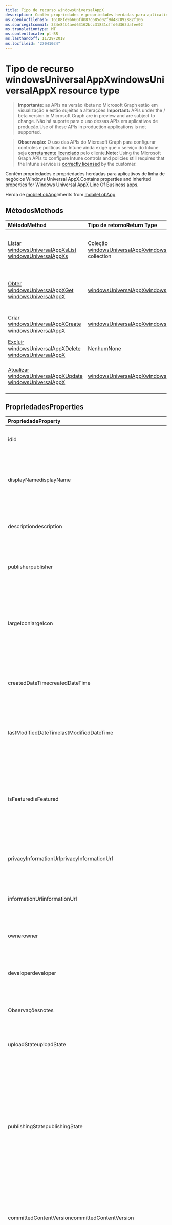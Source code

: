 ```yaml
---
title: Tipo de recurso windowsUniversalAppX
description: Contém propriedades e propriedades herdadas para aplicativos de linha de negócios Windows Universal AppX.
ms.openlocfilehash: 16108fe9b666fd087c685d02f9d48c092882f106
ms.sourcegitcommit: 334e84b4aed63162bcc31831cffd6d363dafee02
ms.translationtype: MT
ms.contentlocale: pt-BR
ms.lasthandoff: 11/29/2018
ms.locfileid: "27041034"
---
```

# <a name="windowsuniversalappx-resource-type"></a><span data-ttu-id="5b99b-103">Tipo de recurso windowsUniversalAppX</span><span class="sxs-lookup"><span data-stu-id="5b99b-103">windowsUniversalAppX resource type</span></span>

> <span data-ttu-id="5b99b-104">**Importante:** as APIs na versão /beta no Microsoft Graph estão em visualização e estão sujeitas a alterações.</span><span class="sxs-lookup"><span data-stu-id="5b99b-104">**Important:** APIs under the / beta version in Microsoft Graph are in preview and are subject to change.</span></span> <span data-ttu-id="5b99b-105">Não há suporte para o uso dessas APIs em aplicativos de produção.</span><span class="sxs-lookup"><span data-stu-id="5b99b-105">Use of these APIs in production applications is not supported.</span></span>

> <span data-ttu-id="5b99b-106">**Observação:** O uso das APIs do Microsoft Graph para configurar controles e políticas do Intune ainda exige que o serviço do Intune seja [corretamente licenciado](https://go.microsoft.com/fwlink/?linkid=839381) pelo cliente.</span><span class="sxs-lookup"><span data-stu-id="5b99b-106">**Note:** Using the Microsoft Graph APIs to configure Intune controls and policies still requires that the Intune service is [correctly licensed](https://go.microsoft.com/fwlink/?linkid=839381) by the customer.</span></span>

<span data-ttu-id="5b99b-107">Contém propriedades e propriedades herdadas para aplicativos de linha de negócios Windows Universal AppX.</span><span class="sxs-lookup"><span data-stu-id="5b99b-107">Contains properties and inherited properties for Windows Universal AppX Line Of Business apps.</span></span>

<span data-ttu-id="5b99b-108">Herda de [mobileLobApp](../resources/intune-apps-mobilelobapp.md)</span><span class="sxs-lookup"><span data-stu-id="5b99b-108">Inherits from [mobileLobApp](../resources/intune-apps-mobilelobapp.md)</span></span>

## <a name="methods"></a><span data-ttu-id="5b99b-109">Métodos</span><span class="sxs-lookup"><span data-stu-id="5b99b-109">Methods</span></span>
|<span data-ttu-id="5b99b-110">Método</span><span class="sxs-lookup"><span data-stu-id="5b99b-110">Method</span></span>|<span data-ttu-id="5b99b-111">Tipo de retorno</span><span class="sxs-lookup"><span data-stu-id="5b99b-111">Return Type</span></span>|<span data-ttu-id="5b99b-112">Descrição</span><span class="sxs-lookup"><span data-stu-id="5b99b-112">Description</span></span>|
|:---|:---|:---|
|[<span data-ttu-id="5b99b-113">Listar windowsUniversalAppXs</span><span class="sxs-lookup"><span data-stu-id="5b99b-113">List windowsUniversalAppXs</span></span>](../api/intune-apps-windowsuniversalappx-list.md)|<span data-ttu-id="5b99b-114">Coleção [windowsUniversalAppX](../resources/intune-apps-windowsuniversalappx.md)</span><span class="sxs-lookup"><span data-stu-id="5b99b-114">[windowsUniversalAppX](../resources/intune-apps-windowsuniversalappx.md) collection</span></span>|<span data-ttu-id="5b99b-115">Lista propriedades e relações dos objetos [windowsUniversalAppX](../resources/intune-apps-windowsuniversalappx.md).</span><span class="sxs-lookup"><span data-stu-id="5b99b-115">List properties and relationships of the [windowsUniversalAppX](../resources/intune-apps-windowsuniversalappx.md) objects.</span></span>|
|[<span data-ttu-id="5b99b-116">Obter windowsUniversalAppX</span><span class="sxs-lookup"><span data-stu-id="5b99b-116">Get windowsUniversalAppX</span></span>](../api/intune-apps-windowsuniversalappx-get.md)|[<span data-ttu-id="5b99b-117">windowsUniversalAppX</span><span class="sxs-lookup"><span data-stu-id="5b99b-117">windowsUniversalAppX</span></span>](../resources/intune-apps-windowsuniversalappx.md)|<span data-ttu-id="5b99b-118">Propriedades de leitura e relações do objeto [windowsUniversalAppX](../resources/intune-apps-windowsuniversalappx.md).</span><span class="sxs-lookup"><span data-stu-id="5b99b-118">Read properties and relationships of the [windowsUniversalAppX](../resources/intune-apps-windowsuniversalappx.md) object.</span></span>|
|[<span data-ttu-id="5b99b-119">Criar windowsUniversalAppX</span><span class="sxs-lookup"><span data-stu-id="5b99b-119">Create windowsUniversalAppX</span></span>](../api/intune-apps-windowsuniversalappx-create.md)|[<span data-ttu-id="5b99b-120">windowsUniversalAppX</span><span class="sxs-lookup"><span data-stu-id="5b99b-120">windowsUniversalAppX</span></span>](../resources/intune-apps-windowsuniversalappx.md)|<span data-ttu-id="5b99b-121">Cria um novo objeto [windowsUniversalAppX](../resources/intune-apps-windowsuniversalappx.md).</span><span class="sxs-lookup"><span data-stu-id="5b99b-121">Create a new [windowsUniversalAppX](../resources/intune-apps-windowsuniversalappx.md) object.</span></span>|
|[<span data-ttu-id="5b99b-122">Excluir windowsUniversalAppX</span><span class="sxs-lookup"><span data-stu-id="5b99b-122">Delete windowsUniversalAppX</span></span>](../api/intune-apps-windowsuniversalappx-delete.md)|<span data-ttu-id="5b99b-123">Nenhum</span><span class="sxs-lookup"><span data-stu-id="5b99b-123">None</span></span>|<span data-ttu-id="5b99b-124">Exclui um [windowsUniversalAppX](../resources/intune-apps-windowsuniversalappx.md).</span><span class="sxs-lookup"><span data-stu-id="5b99b-124">Deletes a [windowsUniversalAppX](../resources/intune-apps-windowsuniversalappx.md).</span></span>|
|[<span data-ttu-id="5b99b-125">Atualizar windowsUniversalAppX</span><span class="sxs-lookup"><span data-stu-id="5b99b-125">Update windowsUniversalAppX</span></span>](../api/intune-apps-windowsuniversalappx-update.md)|[<span data-ttu-id="5b99b-126">windowsUniversalAppX</span><span class="sxs-lookup"><span data-stu-id="5b99b-126">windowsUniversalAppX</span></span>](../resources/intune-apps-windowsuniversalappx.md)|<span data-ttu-id="5b99b-127">Atualiza as propriedades de um objeto [windowsUniversalAppX](../resources/intune-apps-windowsuniversalappx.md).</span><span class="sxs-lookup"><span data-stu-id="5b99b-127">Update the properties of a [windowsUniversalAppX](../resources/intune-apps-windowsuniversalappx.md) object.</span></span>|

## <a name="properties"></a><span data-ttu-id="5b99b-128">Propriedades</span><span class="sxs-lookup"><span data-stu-id="5b99b-128">Properties</span></span>
|<span data-ttu-id="5b99b-129">Propriedade</span><span class="sxs-lookup"><span data-stu-id="5b99b-129">Property</span></span>|<span data-ttu-id="5b99b-130">Tipo</span><span class="sxs-lookup"><span data-stu-id="5b99b-130">Type</span></span>|<span data-ttu-id="5b99b-131">Descrição</span><span class="sxs-lookup"><span data-stu-id="5b99b-131">Description</span></span>|
|:---|:---|:---|
|<span data-ttu-id="5b99b-132">id</span><span class="sxs-lookup"><span data-stu-id="5b99b-132">id</span></span>|<span data-ttu-id="5b99b-133">String</span><span class="sxs-lookup"><span data-stu-id="5b99b-133">String</span></span>|<span data-ttu-id="5b99b-134">Chave da entidade.</span><span class="sxs-lookup"><span data-stu-id="5b99b-134">Key of the entity.</span></span> <span data-ttu-id="5b99b-135">Herdado de [mobileApp](../resources/intune-apps-mobileapp.md)</span><span class="sxs-lookup"><span data-stu-id="5b99b-135">Inherited from [mobileApp](../resources/intune-apps-mobileapp.md)</span></span>|
|<span data-ttu-id="5b99b-136">displayName</span><span class="sxs-lookup"><span data-stu-id="5b99b-136">displayName</span></span>|<span data-ttu-id="5b99b-137">String</span><span class="sxs-lookup"><span data-stu-id="5b99b-137">String</span></span>|<span data-ttu-id="5b99b-138">O título do aplicativo importado ou definido pelo administrador.</span><span class="sxs-lookup"><span data-stu-id="5b99b-138">The admin provided or imported title of the app.</span></span> <span data-ttu-id="5b99b-139">Herdado de [mobileApp](../resources/intune-apps-mobileapp.md)</span><span class="sxs-lookup"><span data-stu-id="5b99b-139">Inherited from [mobileApp](../resources/intune-apps-mobileapp.md)</span></span>|
|<span data-ttu-id="5b99b-140">description</span><span class="sxs-lookup"><span data-stu-id="5b99b-140">description</span></span>|<span data-ttu-id="5b99b-141">String</span><span class="sxs-lookup"><span data-stu-id="5b99b-141">String</span></span>|<span data-ttu-id="5b99b-142">A descrição do aplicativo.</span><span class="sxs-lookup"><span data-stu-id="5b99b-142">The description of the app.</span></span> <span data-ttu-id="5b99b-143">Herdado de [mobileApp](../resources/intune-apps-mobileapp.md)</span><span class="sxs-lookup"><span data-stu-id="5b99b-143">Inherited from [mobileApp](../resources/intune-apps-mobileapp.md)</span></span>|
|<span data-ttu-id="5b99b-144">publisher</span><span class="sxs-lookup"><span data-stu-id="5b99b-144">publisher</span></span>|<span data-ttu-id="5b99b-145">String</span><span class="sxs-lookup"><span data-stu-id="5b99b-145">String</span></span>|<span data-ttu-id="5b99b-146">O publicador do aplicativo.</span><span class="sxs-lookup"><span data-stu-id="5b99b-146">The publisher of the app.</span></span> <span data-ttu-id="5b99b-147">Herdado de [mobileApp](../resources/intune-apps-mobileapp.md)</span><span class="sxs-lookup"><span data-stu-id="5b99b-147">Inherited from [mobileApp](../resources/intune-apps-mobileapp.md)</span></span>|
|<span data-ttu-id="5b99b-148">largeIcon</span><span class="sxs-lookup"><span data-stu-id="5b99b-148">largeIcon</span></span>|[<span data-ttu-id="5b99b-149">mimeContent</span><span class="sxs-lookup"><span data-stu-id="5b99b-149">mimeContent</span></span>](../resources/intune-shared-mimecontent.md)|<span data-ttu-id="5b99b-150">O ícone grande, a ser exibido nos detalhes do aplicativo e usado para o carregamento do ícone.</span><span class="sxs-lookup"><span data-stu-id="5b99b-150">The large icon, to be displayed in the app details and used for upload of the icon.</span></span> <span data-ttu-id="5b99b-151">Herdado de [mobileApp](../resources/intune-apps-mobileapp.md)</span><span class="sxs-lookup"><span data-stu-id="5b99b-151">Inherited from [mobileApp](../resources/intune-apps-mobileapp.md)</span></span>|
|<span data-ttu-id="5b99b-152">createdDateTime</span><span class="sxs-lookup"><span data-stu-id="5b99b-152">createdDateTime</span></span>|<span data-ttu-id="5b99b-153">DateTimeOffset</span><span class="sxs-lookup"><span data-stu-id="5b99b-153">DateTimeOffset</span></span>|<span data-ttu-id="5b99b-154">A data e a hora da criação do aplicativo.</span><span class="sxs-lookup"><span data-stu-id="5b99b-154">The date and time the app was created.</span></span> <span data-ttu-id="5b99b-155">Herdado de [mobileApp](../resources/intune-apps-mobileapp.md)</span><span class="sxs-lookup"><span data-stu-id="5b99b-155">Inherited from [mobileApp](../resources/intune-apps-mobileapp.md)</span></span>|
|<span data-ttu-id="5b99b-156">lastModifiedDateTime</span><span class="sxs-lookup"><span data-stu-id="5b99b-156">lastModifiedDateTime</span></span>|<span data-ttu-id="5b99b-157">DateTimeOffset</span><span class="sxs-lookup"><span data-stu-id="5b99b-157">DateTimeOffset</span></span>|<span data-ttu-id="5b99b-158">A data e a hora que o aplicativo foi modificado pela última vez.</span><span class="sxs-lookup"><span data-stu-id="5b99b-158">The date and time the app was last modified.</span></span> <span data-ttu-id="5b99b-159">Herdado de [mobileApp](../resources/intune-apps-mobileapp.md)</span><span class="sxs-lookup"><span data-stu-id="5b99b-159">Inherited from [mobileApp](../resources/intune-apps-mobileapp.md)</span></span>|
|<span data-ttu-id="5b99b-160">isFeatured</span><span class="sxs-lookup"><span data-stu-id="5b99b-160">isFeatured</span></span>|<span data-ttu-id="5b99b-161">Booliano</span><span class="sxs-lookup"><span data-stu-id="5b99b-161">Boolean</span></span>|<span data-ttu-id="5b99b-162">O valor que indica se o aplicativo está marcado como em destaque pelo administrador. Herdado de [mobileApp](../resources/intune-apps-mobileapp.md)</span><span class="sxs-lookup"><span data-stu-id="5b99b-162">The value indicating whether the app is marked as featured by the admin. Inherited from [mobileApp](../resources/intune-apps-mobileapp.md)</span></span>|
|<span data-ttu-id="5b99b-163">privacyInformationUrl</span><span class="sxs-lookup"><span data-stu-id="5b99b-163">privacyInformationUrl</span></span>|<span data-ttu-id="5b99b-164">String</span><span class="sxs-lookup"><span data-stu-id="5b99b-164">String</span></span>|<span data-ttu-id="5b99b-165">A URL da declaração de privacidade.</span><span class="sxs-lookup"><span data-stu-id="5b99b-165">The privacy statement Url.</span></span> <span data-ttu-id="5b99b-166">Herdado de [mobileApp](../resources/intune-apps-mobileapp.md)</span><span class="sxs-lookup"><span data-stu-id="5b99b-166">Inherited from [mobileApp](../resources/intune-apps-mobileapp.md)</span></span>|
|<span data-ttu-id="5b99b-167">informationUrl</span><span class="sxs-lookup"><span data-stu-id="5b99b-167">informationUrl</span></span>|<span data-ttu-id="5b99b-168">String</span><span class="sxs-lookup"><span data-stu-id="5b99b-168">String</span></span>|<span data-ttu-id="5b99b-169">A URL de informações adicionais.</span><span class="sxs-lookup"><span data-stu-id="5b99b-169">The more information Url.</span></span> <span data-ttu-id="5b99b-170">Herdado de [mobileApp](../resources/intune-apps-mobileapp.md)</span><span class="sxs-lookup"><span data-stu-id="5b99b-170">Inherited from [mobileApp](../resources/intune-apps-mobileapp.md)</span></span>|
|<span data-ttu-id="5b99b-171">owner</span><span class="sxs-lookup"><span data-stu-id="5b99b-171">owner</span></span>|<span data-ttu-id="5b99b-172">String</span><span class="sxs-lookup"><span data-stu-id="5b99b-172">String</span></span>|<span data-ttu-id="5b99b-173">O proprietário do conteúdo.</span><span class="sxs-lookup"><span data-stu-id="5b99b-173">The owner of the app.</span></span> <span data-ttu-id="5b99b-174">Herdado de [mobileApp](../resources/intune-apps-mobileapp.md)</span><span class="sxs-lookup"><span data-stu-id="5b99b-174">Inherited from [mobileApp](../resources/intune-apps-mobileapp.md)</span></span>|
|<span data-ttu-id="5b99b-175">developer</span><span class="sxs-lookup"><span data-stu-id="5b99b-175">developer</span></span>|<span data-ttu-id="5b99b-176">String</span><span class="sxs-lookup"><span data-stu-id="5b99b-176">String</span></span>|<span data-ttu-id="5b99b-177">O desenvolvedor do aplicativo.</span><span class="sxs-lookup"><span data-stu-id="5b99b-177">The developer of the app.</span></span> <span data-ttu-id="5b99b-178">Herdado de [mobileApp](../resources/intune-apps-mobileapp.md)</span><span class="sxs-lookup"><span data-stu-id="5b99b-178">Inherited from [mobileApp](../resources/intune-apps-mobileapp.md)</span></span>|
|<span data-ttu-id="5b99b-179">Observações</span><span class="sxs-lookup"><span data-stu-id="5b99b-179">notes</span></span>|<span data-ttu-id="5b99b-180">String</span><span class="sxs-lookup"><span data-stu-id="5b99b-180">String</span></span>|<span data-ttu-id="5b99b-181">Anotações para o aplicativo.</span><span class="sxs-lookup"><span data-stu-id="5b99b-181">Notes for the app.</span></span> <span data-ttu-id="5b99b-182">Herdado de [mobileApp](../resources/intune-apps-mobileapp.md)</span><span class="sxs-lookup"><span data-stu-id="5b99b-182">Inherited from [mobileApp](../resources/intune-apps-mobileapp.md)</span></span>|
|<span data-ttu-id="5b99b-183">uploadState</span><span class="sxs-lookup"><span data-stu-id="5b99b-183">uploadState</span></span>|<span data-ttu-id="5b99b-184">Int32</span><span class="sxs-lookup"><span data-stu-id="5b99b-184">Int32</span></span>|<span data-ttu-id="5b99b-185">O estado de carregamento.</span><span class="sxs-lookup"><span data-stu-id="5b99b-185">The upload state.</span></span> <span data-ttu-id="5b99b-186">Herdado de [mobileApp](../resources/intune-apps-mobileapp.md)</span><span class="sxs-lookup"><span data-stu-id="5b99b-186">Inherited from [mobileApp](../resources/intune-apps-mobileapp.md)</span></span>|
|<span data-ttu-id="5b99b-187">publishingState</span><span class="sxs-lookup"><span data-stu-id="5b99b-187">publishingState</span></span>|[<span data-ttu-id="5b99b-188">mobileAppPublishingState</span><span class="sxs-lookup"><span data-stu-id="5b99b-188">mobileAppPublishingState</span></span>](../resources/intune-apps-mobileapppublishingstate.md)|<span data-ttu-id="5b99b-189">O estado de publicação para o aplicativo.</span><span class="sxs-lookup"><span data-stu-id="5b99b-189">The publishing state for the app.</span></span> <span data-ttu-id="5b99b-190">O aplicativo não pode ser assinado, a menos que ele seja publicado.</span><span class="sxs-lookup"><span data-stu-id="5b99b-190">The app cannot be assigned unless the app is published.</span></span> <span data-ttu-id="5b99b-191">Herdada do [mobileApp](../resources/intune-apps-mobileapp.md).</span><span class="sxs-lookup"><span data-stu-id="5b99b-191">Inherited from [mobileApp](../resources/intune-apps-mobileapp.md).</span></span> <span data-ttu-id="5b99b-192">Os valores possíveis são: `notPublished`, `processing`, `published`.</span><span class="sxs-lookup"><span data-stu-id="5b99b-192">Possible values are: `notPublished`, `processing`, `published`.</span></span>|
|<span data-ttu-id="5b99b-193">committedContentVersion</span><span class="sxs-lookup"><span data-stu-id="5b99b-193">committedContentVersion</span></span>|<span data-ttu-id="5b99b-194">String</span><span class="sxs-lookup"><span data-stu-id="5b99b-194">String</span></span>|<span data-ttu-id="5b99b-195">A versão do conteúdo interno confirmado.</span><span class="sxs-lookup"><span data-stu-id="5b99b-195">The internal committed content version.</span></span> <span data-ttu-id="5b99b-196">Herdado de [mobileLobApp](../resources/intune-apps-mobilelobapp.md)</span><span class="sxs-lookup"><span data-stu-id="5b99b-196">Inherited from [mobileLobApp](../resources/intune-apps-mobilelobapp.md)</span></span>|
|<span data-ttu-id="5b99b-197">fileName</span><span class="sxs-lookup"><span data-stu-id="5b99b-197">fileName</span></span>|<span data-ttu-id="5b99b-198">String</span><span class="sxs-lookup"><span data-stu-id="5b99b-198">String</span></span>|<span data-ttu-id="5b99b-199">O nome do arquivo do aplicativo Lob principal.</span><span class="sxs-lookup"><span data-stu-id="5b99b-199">The name of the main Lob application file.</span></span> <span data-ttu-id="5b99b-200">Herdado de [mobileLobApp](../resources/intune-apps-mobilelobapp.md)</span><span class="sxs-lookup"><span data-stu-id="5b99b-200">Inherited from [mobileLobApp](../resources/intune-apps-mobilelobapp.md)</span></span>|
|<span data-ttu-id="5b99b-201">size</span><span class="sxs-lookup"><span data-stu-id="5b99b-201">size</span></span>|<span data-ttu-id="5b99b-202">Int64</span><span class="sxs-lookup"><span data-stu-id="5b99b-202">Int64</span></span>|<span data-ttu-id="5b99b-203">O tamanho total, incluindo todos os arquivos carregados.</span><span class="sxs-lookup"><span data-stu-id="5b99b-203">The total size, including all uploaded files.</span></span> <span data-ttu-id="5b99b-204">Herdado de [mobileLobApp](../resources/intune-apps-mobilelobapp.md)</span><span class="sxs-lookup"><span data-stu-id="5b99b-204">Inherited from [mobileLobApp](../resources/intune-apps-mobilelobapp.md)</span></span>|
|<span data-ttu-id="5b99b-205">applicableArchitectures</span><span class="sxs-lookup"><span data-stu-id="5b99b-205">applicableArchitectures</span></span>|[<span data-ttu-id="5b99b-206">windowsArchitecture</span><span class="sxs-lookup"><span data-stu-id="5b99b-206">windowsArchitecture</span></span>](../resources/intune-apps-windowsarchitecture.md)|<span data-ttu-id="5b99b-207">As arquiteturas do Windows nas quais este aplicativo pode ser executado.</span><span class="sxs-lookup"><span data-stu-id="5b99b-207">The Windows architecture(s) for which this app can run on.</span></span> <span data-ttu-id="5b99b-208">Os valores possíveis são: `none`, `x86`, `x64`, `arm`, `neutral`.</span><span class="sxs-lookup"><span data-stu-id="5b99b-208">Possible values are: `none`, `x86`, `x64`, `arm`, `neutral`.</span></span>|
|<span data-ttu-id="5b99b-209">applicableDeviceTypes</span><span class="sxs-lookup"><span data-stu-id="5b99b-209">applicableDeviceTypes</span></span>|[<span data-ttu-id="5b99b-210">windowsDeviceType</span><span class="sxs-lookup"><span data-stu-id="5b99b-210">windowsDeviceType</span></span>](../resources/intune-apps-windowsdevicetype.md)|<span data-ttu-id="5b99b-211">Os tipos de dispositivos Windows nos quais este aplicativo pode ser executado.</span><span class="sxs-lookup"><span data-stu-id="5b99b-211">The Windows device type(s) for which this app can run on.</span></span> <span data-ttu-id="5b99b-212">Os valores possíveis são: `none`, `desktop`, `mobile`, `holographic`, `team`.</span><span class="sxs-lookup"><span data-stu-id="5b99b-212">Possible values are: `none`, `desktop`, `mobile`, `holographic`, `team`.</span></span>|
|<span data-ttu-id="5b99b-213">identityName</span><span class="sxs-lookup"><span data-stu-id="5b99b-213">identityName</span></span>|<span data-ttu-id="5b99b-214">String</span><span class="sxs-lookup"><span data-stu-id="5b99b-214">String</span></span>|<span data-ttu-id="5b99b-215">O Nome da Identidade.</span><span class="sxs-lookup"><span data-stu-id="5b99b-215">The Identity Name.</span></span>|
|<span data-ttu-id="5b99b-216">identityPublisherHash</span><span class="sxs-lookup"><span data-stu-id="5b99b-216">identityPublisherHash</span></span>|<span data-ttu-id="5b99b-217">String</span><span class="sxs-lookup"><span data-stu-id="5b99b-217">String</span></span>|<span data-ttu-id="5b99b-218">O Hash do Publicador de Identidade.</span><span class="sxs-lookup"><span data-stu-id="5b99b-218">The Identity Publisher Hash.</span></span>|
|<span data-ttu-id="5b99b-219">identityResourceIdentifier</span><span class="sxs-lookup"><span data-stu-id="5b99b-219">identityResourceIdentifier</span></span>|<span data-ttu-id="5b99b-220">String</span><span class="sxs-lookup"><span data-stu-id="5b99b-220">String</span></span>|<span data-ttu-id="5b99b-221">O Identificador de Recurso da Identidade.</span><span class="sxs-lookup"><span data-stu-id="5b99b-221">The Identity Resource Identifier.</span></span>|
|<span data-ttu-id="5b99b-222">isBundle</span><span class="sxs-lookup"><span data-stu-id="5b99b-222">isBundle</span></span>|<span data-ttu-id="5b99b-223">Booliano</span><span class="sxs-lookup"><span data-stu-id="5b99b-223">Boolean</span></span>|<span data-ttu-id="5b99b-224">Se o aplicativo é um pacote ou não.</span><span class="sxs-lookup"><span data-stu-id="5b99b-224">Whether or not the app is a bundle.</span></span>|
|<span data-ttu-id="5b99b-225">minimumSupportedOperatingSystem</span><span class="sxs-lookup"><span data-stu-id="5b99b-225">minimumSupportedOperatingSystem</span></span>|[<span data-ttu-id="5b99b-226">windowsMinimumOperatingSystem</span><span class="sxs-lookup"><span data-stu-id="5b99b-226">windowsMinimumOperatingSystem</span></span>](../resources/intune-apps-windowsminimumoperatingsystem.md)|<span data-ttu-id="5b99b-227">O valor do sistema de operacional mínimo aplicável.</span><span class="sxs-lookup"><span data-stu-id="5b99b-227">The value for the minimum applicable operating system.</span></span>|
|<span data-ttu-id="5b99b-228">identityVersion</span><span class="sxs-lookup"><span data-stu-id="5b99b-228">identityVersion</span></span>|<span data-ttu-id="5b99b-229">String</span><span class="sxs-lookup"><span data-stu-id="5b99b-229">String</span></span>|<span data-ttu-id="5b99b-230">A versão da identidade.</span><span class="sxs-lookup"><span data-stu-id="5b99b-230">The identity version.</span></span>|

## <a name="relationships"></a><span data-ttu-id="5b99b-231">Relações</span><span class="sxs-lookup"><span data-stu-id="5b99b-231">Relationships</span></span>
|<span data-ttu-id="5b99b-232">Relação</span><span class="sxs-lookup"><span data-stu-id="5b99b-232">Relationship</span></span>|<span data-ttu-id="5b99b-233">Tipo</span><span class="sxs-lookup"><span data-stu-id="5b99b-233">Type</span></span>|<span data-ttu-id="5b99b-234">Descrição</span><span class="sxs-lookup"><span data-stu-id="5b99b-234">Description</span></span>|
|:---|:---|:---|
|<span data-ttu-id="5b99b-235">categories</span><span class="sxs-lookup"><span data-stu-id="5b99b-235">categories</span></span>|<span data-ttu-id="5b99b-236">Coleção [mobileAppCategory](../resources/intune-apps-mobileappcategory.md)</span><span class="sxs-lookup"><span data-stu-id="5b99b-236">[mobileAppCategory](../resources/intune-apps-mobileappcategory.md) collection</span></span>|<span data-ttu-id="5b99b-237">A lista de categorias para este aplicativo.</span><span class="sxs-lookup"><span data-stu-id="5b99b-237">The list of categories for this app.</span></span> <span data-ttu-id="5b99b-238">Herdado de [mobileApp](../resources/intune-apps-mobileapp.md)</span><span class="sxs-lookup"><span data-stu-id="5b99b-238">Inherited from [mobileApp](../resources/intune-apps-mobileapp.md)</span></span>|
|<span data-ttu-id="5b99b-239">assignments</span><span class="sxs-lookup"><span data-stu-id="5b99b-239">assignments</span></span>|<span data-ttu-id="5b99b-240">Coleção [mobileAppAssignment](../resources/intune-apps-mobileappassignment.md)</span><span class="sxs-lookup"><span data-stu-id="5b99b-240">[mobileAppAssignment](../resources/intune-apps-mobileappassignment.md) collection</span></span>|<span data-ttu-id="5b99b-241">A lista de atribuições de grupo para esse aplicativo móvel.</span><span class="sxs-lookup"><span data-stu-id="5b99b-241">The list of group assignments for this mobile app.</span></span> <span data-ttu-id="5b99b-242">Herdado de [mobileApp](../resources/intune-apps-mobileapp.md)</span><span class="sxs-lookup"><span data-stu-id="5b99b-242">Inherited from [mobileApp](../resources/intune-apps-mobileapp.md)</span></span>|
|<span data-ttu-id="5b99b-243">installSummary</span><span class="sxs-lookup"><span data-stu-id="5b99b-243">installSummary</span></span>|[<span data-ttu-id="5b99b-244">mobileAppInstallSummary</span><span class="sxs-lookup"><span data-stu-id="5b99b-244">mobileAppInstallSummary</span></span>](../resources/intune-apps-mobileappinstallsummary.md)|<span data-ttu-id="5b99b-245">Resumo de instalação do aplicativo móvel.</span><span class="sxs-lookup"><span data-stu-id="5b99b-245">Mobile App Install Summary.</span></span> <span data-ttu-id="5b99b-246">Herdado de [mobileApp](../resources/intune-apps-mobileapp.md)</span><span class="sxs-lookup"><span data-stu-id="5b99b-246">Inherited from [mobileApp](../resources/intune-apps-mobileapp.md)</span></span>|
|<span data-ttu-id="5b99b-247">deviceStatuses</span><span class="sxs-lookup"><span data-stu-id="5b99b-247">deviceStatuses</span></span>|<span data-ttu-id="5b99b-248">coleção [mobileAppInstallStatus](../resources/intune-apps-mobileappinstallstatus.md)</span><span class="sxs-lookup"><span data-stu-id="5b99b-248">[mobileAppInstallStatus](../resources/intune-apps-mobileappinstallstatus.md) collection</span></span>|<span data-ttu-id="5b99b-249">A lista de estados de instalação para esse aplicativo móvel.</span><span class="sxs-lookup"><span data-stu-id="5b99b-249">The list of installation states for this mobile app.</span></span> <span data-ttu-id="5b99b-250">Herdado de [mobileApp](../resources/intune-apps-mobileapp.md)</span><span class="sxs-lookup"><span data-stu-id="5b99b-250">Inherited from [mobileApp](../resources/intune-apps-mobileapp.md)</span></span>|
|<span data-ttu-id="5b99b-251">userStatuses</span><span class="sxs-lookup"><span data-stu-id="5b99b-251">userStatuses</span></span>|<span data-ttu-id="5b99b-252">coleção [userAppInstallStatus](../resources/intune-apps-userappinstallstatus.md)</span><span class="sxs-lookup"><span data-stu-id="5b99b-252">[userAppInstallStatus](../resources/intune-apps-userappinstallstatus.md) collection</span></span>|<span data-ttu-id="5b99b-253">A lista de estados de instalação para esse aplicativo móvel.</span><span class="sxs-lookup"><span data-stu-id="5b99b-253">The list of installation states for this mobile app.</span></span> <span data-ttu-id="5b99b-254">Herdado de [mobileApp](../resources/intune-apps-mobileapp.md)</span><span class="sxs-lookup"><span data-stu-id="5b99b-254">Inherited from [mobileApp](../resources/intune-apps-mobileapp.md)</span></span>|
|<span data-ttu-id="5b99b-255">contentVersions</span><span class="sxs-lookup"><span data-stu-id="5b99b-255">contentVersions</span></span>|<span data-ttu-id="5b99b-256">Coleção [mobileAppContent](../resources/intune-apps-mobileappcontent.md)</span><span class="sxs-lookup"><span data-stu-id="5b99b-256">[mobileAppContent](../resources/intune-apps-mobileappcontent.md) collection</span></span>|<span data-ttu-id="5b99b-257">A lista das versões de conteúdo deste aplicativo.</span><span class="sxs-lookup"><span data-stu-id="5b99b-257">The list of content versions for this app.</span></span> <span data-ttu-id="5b99b-258">Herdado de [mobileLobApp](../resources/intune-apps-mobilelobapp.md)</span><span class="sxs-lookup"><span data-stu-id="5b99b-258">Inherited from [mobileLobApp](../resources/intune-apps-mobilelobapp.md)</span></span>|
|<span data-ttu-id="5b99b-259">committedContainedApps</span><span class="sxs-lookup"><span data-stu-id="5b99b-259">committedContainedApps</span></span>|<span data-ttu-id="5b99b-260">coleção [mobileContainedApp](../resources/intune-apps-mobilecontainedapp.md)</span><span class="sxs-lookup"><span data-stu-id="5b99b-260">[mobileContainedApp](../resources/intune-apps-mobilecontainedapp.md) collection</span></span>|<span data-ttu-id="5b99b-261">A coleção de aplicativos contidos no mobileAppContent confirmada de um aplicativo de windowsUniversalAppX.</span><span class="sxs-lookup"><span data-stu-id="5b99b-261">The collection of contained apps in the committed mobileAppContent of a windowsUniversalAppX app.</span></span>|

## <a name="json-representation"></a><span data-ttu-id="5b99b-262">Representação JSON</span><span class="sxs-lookup"><span data-stu-id="5b99b-262">JSON Representation</span></span>
<span data-ttu-id="5b99b-263">Veja a seguir uma representação JSON do recurso.</span><span class="sxs-lookup"><span data-stu-id="5b99b-263">Here is a JSON representation of the resource.</span></span>
<!-- {
  "blockType": "resource",
  "keyProperty": "id",
  "@odata.type": "microsoft.graph.windowsUniversalAppX"
}
-->
``` json
{
  "@odata.type": "#microsoft.graph.windowsUniversalAppX",
  "id": "String (identifier)",
  "displayName": "String",
  "description": "String",
  "publisher": "String",
  "largeIcon": {
    "@odata.type": "microsoft.graph.mimeContent",
    "type": "String",
    "value": "binary"
  },
  "createdDateTime": "String (timestamp)",
  "lastModifiedDateTime": "String (timestamp)",
  "isFeatured": true,
  "privacyInformationUrl": "String",
  "informationUrl": "String",
  "owner": "String",
  "developer": "String",
  "notes": "String",
  "uploadState": 1024,
  "publishingState": "String",
  "committedContentVersion": "String",
  "fileName": "String",
  "size": 1024,
  "applicableArchitectures": "String",
  "applicableDeviceTypes": "String",
  "identityName": "String",
  "identityPublisherHash": "String",
  "identityResourceIdentifier": "String",
  "isBundle": true,
  "minimumSupportedOperatingSystem": {
    "@odata.type": "microsoft.graph.windowsMinimumOperatingSystem",
    "v8_0": true,
    "v8_1": true,
    "v10_0": true,
    "v10_1607": true,
    "v10_1703": true,
    "v10_1709": true,
    "v10_1803": true
  },
  "identityVersion": "String"
}
```





